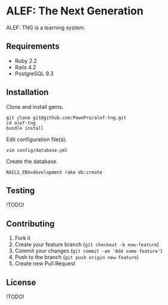 # ALEF: The Next Generation

ALEF: TNG is a learning system.

## Requirements

* Ruby 2.2
* Rails 4.2
* PostgreSQL 9.3

## Installation

Clone and install gems.

```
git clone git@github.com:PewePro/alef-tng.git
cd alef-tng
bundle install
```

Edit configuration file(s).

```
vim config/database.yml
```

Create the database.

```
RAILS_ENV=development rake db:create
```

## Testing

!TODO!

## Contributing

1. Fork it
2. Create your feature branch (`git checkout -b new-feature`)
3. Commit your changes (`git commit -am 'Add some feature'`)
4. Push to the branch (`git push origin new-feature`)
5. Create new Pull Request

## License

!TODO!
